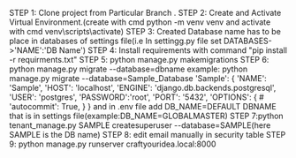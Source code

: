 STEP 1: Clone project from Particular Branch .
STEP 2: Create and Activate Virtual Environment.(create with cmd python -m venv venv and activate with cmd venv\scripts\activate)
STEP 3: Created Database name has to be place in databases of settings file(i.e  In settingg.py file set  DATABASES->'NAME':'DB Name')
STEP 4: Install requirements with command "pip install -r requirments.txt"
STEP 5: python manage.py makemigrations
STEP 6: python manage.py migrate --database=dbname
example: python manage.py migrate --database=Sample_Database
    'Sample': {
        'NAME': 'Sample',
        'HOST': 'localhost',
        'ENGINE': 'django.db.backends.postgresql',
        'USER': 'postgres',
        'PASSWORD':'root',
        'PORT': '5432',
        'OPTIONS': {
            # 'autocommit': True,
        }
    }
and in .env file add DB_NAME=DEFAULT DBNAME that is in settings file(example:DB_NAME=GLOBALMASTER)
STEP 7:python tenant_manage.py SAMPLE createsuperuser --database=SAMPLE(here SAMPLE is the DB name)
STEP 8: edit email manually in security table
STEP 9:  python manage.py runserver craftyouridea.local:8000